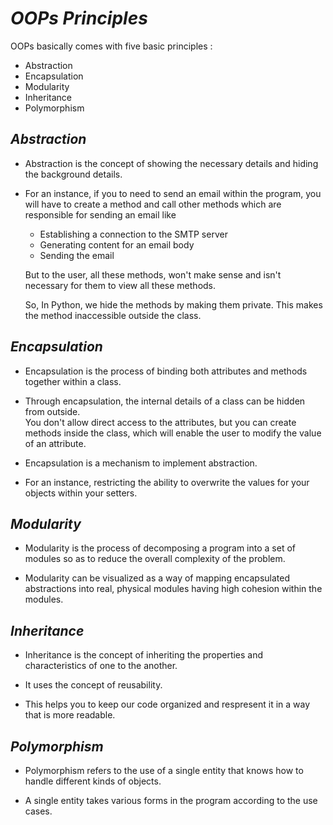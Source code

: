 _OOPs Principles_
==
OOPs basically comes with five basic principles :
- Abstraction
- Encapsulation
- Modularity
- Inheritance
- Polymorphism

## _Abstraction_

- Abstraction is the concept of showing the necessary details and hiding the background details.

- For an instance, if you to need to send an email within the program, you will have to create a method and call other methods which are responsible for sending an email like 
    - Establishing a connection to the SMTP server
    - Generating content for an email body
    - Sending the email  

    But to the user, all these methods, won't make sense and isn't necessary for them to view all these methods.

    So, In Python, we hide the methods by making them private. This makes the method inaccessible outside the class.

## _Encapsulation_

- Encapsulation is the process of binding both attributes and methods together within a class. 

- Through encapsulation, the internal details of a class can be hidden from outside.  
You don't allow direct access to the attributes, but you can create methods inside the class, which will enable the user to modify the value of an attribute.

- Encapsulation is a mechanism to implement abstraction.

- For an instance, restricting the ability to overwrite the values for your objects within your setters. 

## _Modularity_

- Modularity is the process of decomposing a program into a set of modules so as to reduce the overall complexity of the problem.

- Modularity can be visualized as a way of mapping encapsulated abstractions into real, physical modules having high cohesion within the modules.

## _Inheritance_

- Inheritance is the concept of inheriting the properties and characteristics of one to the another.

- It uses the concept of reusability.

- This helps you to keep our code organized and respresent it in a way that is more readable.

## _Polymorphism_

- Polymorphism refers to the use of a single entity that knows how to handle different kinds of objects.

- A single entity takes various forms in the program according to the use cases.

